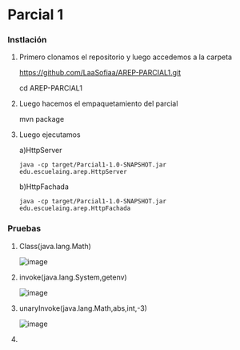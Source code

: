# Parcial 1
### Instlación

1. Primero clonamos el repositorio y luego accedemos a la carpeta

    https://github.com/LaaSofiaa/AREP-PARCIAL1.git
   
    cd AREP-PARCIAL1

3. Luego hacemos el empaquetamiento del parcial

    mvn package

3. Luego ejecutamos
   
     a)HttpServer

       java -cp target/Parcial1-1.0-SNAPSHOT.jar edu.escuelaing.arep.HttpServer

    b)HttpFachada

       java -cp target/Parcial1-1.0-SNAPSHOT.jar edu.escuelaing.arep.HttpFachada

### Pruebas

1. Class(java.lang.Math)

   ![image](https://github.com/user-attachments/assets/f1cd0970-cec7-4cff-b0f5-013472486387)

2. invoke(java.lang.System,getenv)

   ![image](https://github.com/user-attachments/assets/45deda52-6246-485c-9f4c-15a6a237e9d2)


3. unaryInvoke(java.lang.Math,abs,int,-3)

   ![image](https://github.com/user-attachments/assets/2b30fa08-f623-4e32-afe8-bf9961b8c6c4)

4. 



   

     

